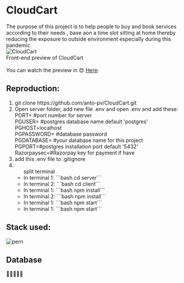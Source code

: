 # CloudCart
The purpose of this project is to help people to buy and book services according to their needs , base aon a time slot sitting at home thereby reducing the exposure to outside environment especially during this pandemic.
<br>
![CloudCart](https://github.com/anto-pv/CloudCart-Preview/blob/main/public/images/logo_new.png)
<br>
Front-end preview of CloudCart<br><br>
You can watch the preview in :heart_eyes: [Here](https://anto-pv.github.io/CloudCart-Preview/):<br>

## Reproduction:
<ol>
<li>
git clone https://github.com/anto-pv/CloudCart.git
</li>
<li>Open server folder, add new file .env and open .env and add these:
<br>PORT= #port number for server<br>	
PGUSER= #postgres database name default 'postgres'	<br>
PGHOST=localhost<br>	
PGPASSWORD= #database password	<br>
PGDATABASE= #your database name for this project<br>
PGPORT=#postgres installation port default '5432'<br>
Razorpaysec=#Razorpay key for payment if have
</li><li>add this .env file to .gitignore</li><li><ul>split terminal
<li>In terminal 1:
```bash
cd server```</li>
<li>In terminal 2:
```bash
cd client```</li>
<li>In terminal 1:
```bash
npm install```</li>
<li>In terminal 2:
```bash
npm install```</li><li>In terminal 1:
```bash
npm start```</li><li>In terminal 1:
```bash
npm start```</li></ul></li></ol>

## Stack used:

![pern](https://sitepoint.us/img/coupons/pern-stack-build-a-yelp-clone-postgresexpressreactnode.png)


## Database 
:elephant::elephant::elephant::elephant::elephant:
